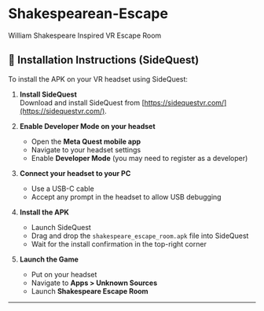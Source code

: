 # Shakespearean-Escape
William Shakespeare Inspired VR Escape Room

## 🚀 Installation Instructions (SideQuest)

To install the APK on your VR headset using SideQuest:

1. **Install SideQuest**  
   Download and install SideQuest from [https://sidequestvr.com/](https://sidequestvr.com/).

2. **Enable Developer Mode on your headset**  
   - Open the **Meta Quest mobile app**  
   - Navigate to your headset settings  
   - Enable **Developer Mode** (you may need to register as a developer)

3. **Connect your headset to your PC**  
   - Use a USB-C cable  
   - Accept any prompt in the headset to allow USB debugging

4. **Install the APK**  
   - Launch SideQuest  
   - Drag and drop the `shakespeare_escape_room.apk` file into SideQuest  
   - Wait for the install confirmation in the top-right corner

5. **Launch the Game**  
   - Put on your headset  
   - Navigate to **Apps > Unknown Sources**  
   - Launch **Shakespeare Escape Room**

---
